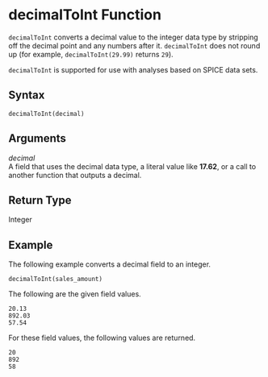 # decimalToInt Function<a name="decimalToInt-function"></a>

`decimalToInt` converts a decimal value to the integer data type by stripping off the decimal point and any numbers after it\. `decimalToInt` does not round up \(for example, `decimalToInt(29.99)` returns `29`\)\.

`decimalToInt` is supported for use with analyses based on SPICE data sets\.

## Syntax<a name="decimalToInt-function-syntax"></a>

```
decimalToInt(decimal)
```

## Arguments<a name="decimalToInt-function-arguments"></a>

 *decimal*   
A field that uses the decimal data type, a literal value like **17\.62**, or a call to another function that outputs a decimal\.

## Return Type<a name="decimalToInt-function-return-type"></a>

Integer

## Example<a name="decimalToInt-function-example"></a>

The following example converts a decimal field to an integer\.

```
decimalToInt(sales_amount)
```

The following are the given field values\.

```
20.13
892.03
57.54
```

For these field values, the following values are returned\.

```
20
892
58
```
